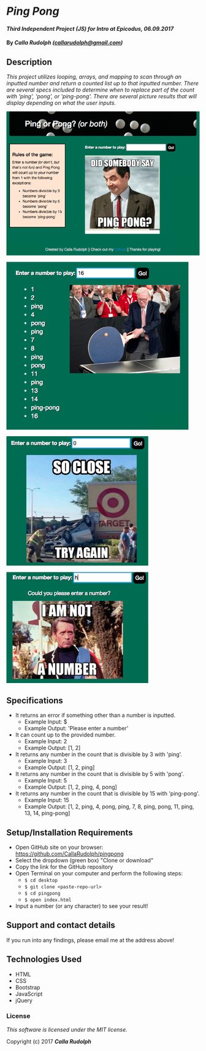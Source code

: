 # _Ping Pong_

#### _Third Independent Project (JS) for Intro at Epicodus, 06.09.2017_

#### By _**Calla Rudolph (<callarudolph@gmail.com>)**_

## Description

_This project utilizes looping, arrays, and mapping to scan through an inputted number and return a counted list up to that inputted number. There are several specs included to determine when to replace part of the count with 'ping', 'pong', or 'ping-pong'. There are several picture results that will display depending on what the user inputs._

![Home Page](images/home.png)

![Results](images/results.png)

![Zero Entry](images/0.png)

![NaN Entry](images/NAN.png)

## Specifications

* It returns an error if something other than a number is inputted.
  * Example Input: $
  * Example Output: 'Please enter a number'
* It can count up to the provided number.
  * Example Input: 2
  * Example Output: [1, 2]
* It returns any number in the count that is divisible by 3 with 'ping'.
  * Example Input: 3
  * Example Output: [1, 2, ping]
* It returns any number in the count that is divisible by 5 with 'pong'.
  * Example Input: 5
  * Example Output: [1, 2, ping, 4, pong]
* It returns any number in the count that is divisible by 15 with 'ping-pong'.
  * Example Input: 15
  * Example Output: [1, 2, ping, 4, pong, ping, 7, 8, ping, pong, 11, ping, 13, 14, ping-pong]

## Setup/Installation Requirements

* Open GitHub site on your browser: https://github.com/CallaRudolph/pingpong
* Select the dropdown (green box) "Clone or download"
* Copy the link for the GitHub repository
* Open Terminal on your computer and perform the following steps:
  * `$ cd desktop`
  * `$ git clone <paste-repo-url>`
  * `$ cd pingpong `
  * `$ open index.html `
* Input a number (or any character) to see your result!

## Support and contact details

If you run into any findings, please email me at the address above!

## Technologies Used

* HTML
* CSS
* Bootstrap
* JavaScript
* jQuery

### License

_This software is licensed under the MIT license._

Copyright (c) 2017 **_Calla Rudolph_**
